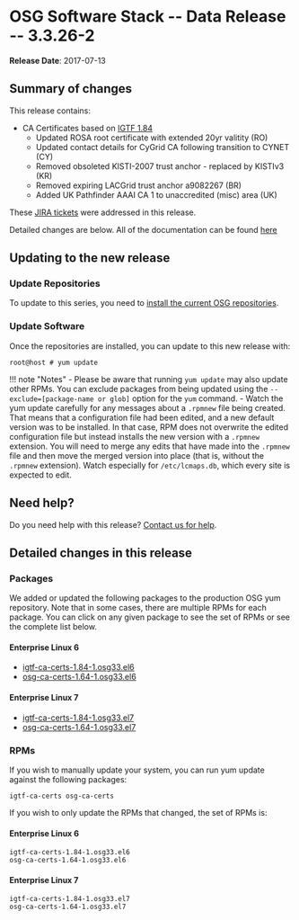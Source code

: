 OSG Software Stack -- Data Release -- 3.3.26-2
==============================================

**Release Date**: 2017-07-13

Summary of changes
------------------

This release contains:

-   CA Certificates based on [IGTF 1.84](http://dist.eugridpma.info/distribution/igtf/current/CHANGES)
    -   Updated ROSA root certificate with extended 20yr valitity (RO)
    -   Updated contact details for CyGrid CA following transition to CYNET (CY)
    -   Removed obsoleted KISTI-2007 trust anchor - replaced by KISTIv3 (KR)
    -   Removed expiring LACGrid trust anchor a9082267 (BR)
    -   Added UK Pathfinder AAAI CA 1 to unaccredited (misc) area (UK)

These [JIRA tickets](https://jira.opensciencegrid.org/issues/?jql=project%20%3D%20SOFTWARE%20AND%20fixVersion%20%3D%203.3.26-2%20ORDER%20BY%20priority%20DESC%2C%20key%20DESC) were addressed in this release.

Detailed changes are below. All of the documentation can be found [here](/index.md)

Updating to the new release
---------------------------

### Update Repositories

To update to this series, you need to [install the current OSG repositories](/common/yum#install-osg-repositories).

### Update Software

Once the repositories are installed, you can update to this new release with:

``` console
root@host # yum update
```

!!! note "Notes"
    -   Please be aware that running `yum update` may also update other RPMs. You can exclude packages from being updated using the `--exclude=[package-name or glob]` option for the `yum` command.
    -   Watch the yum update carefully for any messages about a `.rpmnew` file being created. That means that a configuration file had been edited, and a new default version was to be installed. In that case, RPM does not overwrite the edited configuration file but instead installs the new version with a `.rpmnew` extension. You will need to merge any edits that have made into the `.rpmnew` file and then move the merged version into place (that is, without the `.rpmnew` extension). Watch especially for `/etc/lcmaps.db`, which every site is expected to edit.

Need help?
----------

Do you need help with this release? [Contact us for help](/common/help).

Detailed changes in this release
--------------------------------

### Packages

We added or updated the following packages to the production OSG yum repository. Note that in some cases, there are multiple RPMs for each package. You can click on any given package to see the set of RPMs or see the complete list below.

#### Enterprise Linux 6

-   [igtf-ca-certs-1.84-1.osg33.el6](https://koji.chtc.wisc.edu/koji/search?match=glob&type=build&terms=igtf-ca-certs-1.84-1.osg33.el6)
-   [osg-ca-certs-1.64-1.osg33.el6](https://koji.chtc.wisc.edu/koji/search?match=glob&type=build&terms=osg-ca-certs-1.64-1.osg33.el6)

#### Enterprise Linux 7

-   [igtf-ca-certs-1.84-1.osg33.el7](https://koji.chtc.wisc.edu/koji/search?match=glob&type=build&terms=igtf-ca-certs-1.84-1.osg33.el7)
-   [osg-ca-certs-1.64-1.osg33.el7](https://koji.chtc.wisc.edu/koji/search?match=glob&type=build&terms=osg-ca-certs-1.64-1.osg33.el7)

### RPMs

If you wish to manually update your system, you can run yum update against the following packages:

    igtf-ca-certs osg-ca-certs

If you wish to only update the RPMs that changed, the set of RPMs is:

#### Enterprise Linux 6

``` file
igtf-ca-certs-1.84-1.osg33.el6
osg-ca-certs-1.64-1.osg33.el6
```

#### Enterprise Linux 7

``` file
igtf-ca-certs-1.84-1.osg33.el7
osg-ca-certs-1.64-1.osg33.el7
```

